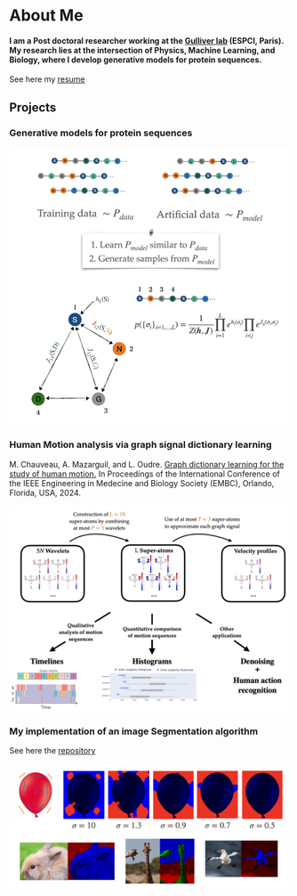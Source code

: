 # About Me

#### I am a Post doctoral researcher working at the [Gulliver lab](https://www.gulliver.espci.fr/?-home-) (ESPCI, Paris). My research lies at the intersection of Physics, Machine Learning, and Biology, where I develop generative models for protein sequences.

See here my [resume](assets/pdf/CV_CHAUVEAU_website.pdf)

## Projects
### Generative models for protein sequences

[![Potts Model](/assets/img/potts_model.png)](/assets/img/potts_model.png)

### Human Motion analysis via graph signal dictionary learning
M. Chauveau, A. Mazarguil, and L. Oudre. [Graph dictionary learning for the study of human motion.](assets/pdf/EMBC2024_ext.pdf) In Proceedings of the International Conference of the IEEE Engineering in Medecine and Biology Society (EMBC), Orlando, Florida, USA, 2024.

[![Human motion analysis](/assets/img/Human_motion_analysis_VisualAbstract.png)](/assets/img/Human_motion_analysis_VisualAbstract.png)

### My implementation of an image Segmentation algorithm

See here the [repository](https://github.com/marionchv/Interactive-Multi-label-segmentation)

[![Image Segmentation](/assets/img/image_segmentation.png)](/assets/img/image_segmentation.png)
